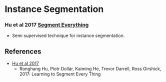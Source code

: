 # Instance Segmentation

### Hu et al 2017 [Segment Everything][segment_everything]
- Semi supervised technique for instance segmentation.



## References

- [Hu et al 2017][segment_everything]
    - Ronghang Hu, Piotr Dollár, Kaiming He, Trevor Darrell, Ross Girshick, 2017: Learning to Segment Every Thing

[segment_everything]: https://arxiv.org/abs/1711.10370
